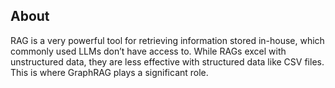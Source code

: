 ## About

RAG is a very powerful tool for retrieving information stored in-house, which commonly used LLMs don’t have access to. While RAGs excel with unstructured data, they are less effective with structured data like CSV files. This is where GraphRAG plays a significant role.
